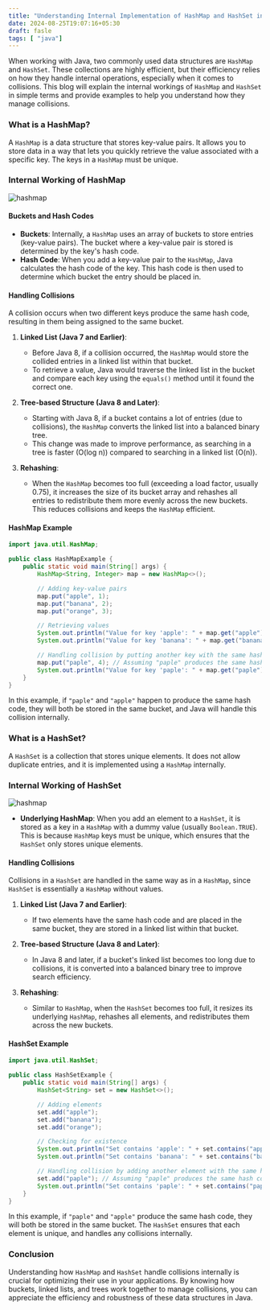 ```yaml
---
title: "Understanding Internal Implementation of HashMap and HashSet in Java"
date: 2024-08-25T19:07:16+05:30
draft: fasle
tags: [ "java"]
---
```


When working with Java, two commonly used data structures are `HashMap` and `HashSet`. These collections are highly efficient, but their efficiency relies on how they handle internal operations, especially when it comes to collisions. This blog will explain the internal workings of `HashMap` and `HashSet` in simple terms and provide examples to help you understand how they manage collisions.

### What is a HashMap?

A `HashMap` is a data structure that stores key-value pairs. It allows you to store data in a way that lets you quickly retrieve the value associated with a specific key. The keys in a `HashMap` must be unique.

### Internal Working of HashMap

![hashmap](/content-img/hashmap.png)

#### Buckets and Hash Codes

- **Buckets**: Internally, a `HashMap` uses an array of buckets to store entries (key-value pairs). The bucket where a key-value pair is stored is determined by the key's hash code.
- **Hash Code**: When you add a key-value pair to the `HashMap`, Java calculates the hash code of the key. This hash code is then used to determine which bucket the entry should be placed in.

#### Handling Collisions

A collision occurs when two different keys produce the same hash code, resulting in them being assigned to the same bucket.

1. **Linked List (Java 7 and Earlier)**:
   - Before Java 8, if a collision occurred, the `HashMap` would store the collided entries in a linked list within that bucket.
   - To retrieve a value, Java would traverse the linked list in the bucket and compare each key using the `equals()` method until it found the correct one.

2. **Tree-based Structure (Java 8 and Later)**:
   - Starting with Java 8, if a bucket contains a lot of entries (due to collisions), the `HashMap` converts the linked list into a balanced binary tree.
   - This change was made to improve performance, as searching in a tree is faster (O(log n)) compared to searching in a linked list (O(n)).

3. **Rehashing**:
   - When the `HashMap` becomes too full (exceeding a load factor, usually 0.75), it increases the size of its bucket array and rehashes all entries to redistribute them more evenly across the new buckets. This reduces collisions and keeps the `HashMap` efficient.

#### HashMap Example

```java
import java.util.HashMap;

public class HashMapExample {
    public static void main(String[] args) {
        HashMap<String, Integer> map = new HashMap<>();

        // Adding key-value pairs
        map.put("apple", 1);
        map.put("banana", 2);
        map.put("orange", 3);

        // Retrieving values
        System.out.println("Value for key 'apple': " + map.get("apple"));
        System.out.println("Value for key 'banana': " + map.get("banana"));

        // Handling collision by putting another key with the same hash code
        map.put("paple", 4); // Assuming "paple" produces the same hash code as "apple"
        System.out.println("Value for key 'paple': " + map.get("paple"));
    }
}
```

In this example, if `"paple"` and `"apple"` happen to produce the same hash code, they will both be stored in the same bucket, and Java will handle this collision internally.

### What is a HashSet?

A `HashSet` is a collection that stores unique elements. It does not allow duplicate entries, and it is implemented using a `HashMap` internally.

### Internal Working of HashSet

![hashmap](/content-img/hashset.png)

- **Underlying HashMap**: When you add an element to a `HashSet`, it is stored as a key in a `HashMap` with a dummy value (usually `Boolean.TRUE`). This is because `HashMap` keys must be unique, which ensures that the `HashSet` only stores unique elements.

#### Handling Collisions

Collisions in a `HashSet` are handled in the same way as in a `HashMap`, since `HashSet` is essentially a `HashMap` without values.

1. **Linked List (Java 7 and Earlier)**:
   - If two elements have the same hash code and are placed in the same bucket, they are stored in a linked list within that bucket.

2. **Tree-based Structure (Java 8 and Later)**:
   - In Java 8 and later, if a bucket's linked list becomes too long due to collisions, it is converted into a balanced binary tree to improve search efficiency.

3. **Rehashing**:
   - Similar to `HashMap`, when the `HashSet` becomes too full, it resizes its underlying `HashMap`, rehashes all elements, and redistributes them across the new buckets.

#### HashSet Example

```java
import java.util.HashSet;

public class HashSetExample {
    public static void main(String[] args) {
        HashSet<String> set = new HashSet<>();

        // Adding elements
        set.add("apple");
        set.add("banana");
        set.add("orange");

        // Checking for existence
        System.out.println("Set contains 'apple': " + set.contains("apple"));
        System.out.println("Set contains 'banana': " + set.contains("banana"));

        // Handling collision by adding another element with the same hash code
        set.add("paple"); // Assuming "paple" produces the same hash code as "apple"
        System.out.println("Set contains 'paple': " + set.contains("paple"));
    }
}
```

In this example, if `"paple"` and `"apple"` produce the same hash code, they will both be stored in the same bucket. The `HashSet` ensures that each element is unique, and handles any collisions internally.

### Conclusion

Understanding how `HashMap` and `HashSet` handle collisions internally is crucial for optimizing their use in your applications. By knowing how buckets, linked lists, and trees work together to manage collisions, you can appreciate the efficiency and robustness of these data structures in Java.
